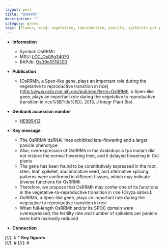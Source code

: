 ```yaml
---
layout: post
title: "OsRRMh"
description: ""
category: genes
tags: [flower, seed, vegetative, reproductive, panicle, spikelets per panicle, root, stem, leaf, flowering time, fertility, spikelet]
---
```


* **Information**  
    + Symbol: OsRRMh  
    + MSU: [LOC_Os09g34070](http://rice.plantbiology.msu.edu/cgi-bin/ORF_infopage.cgi?orf=LOC_Os09g34070)  
    + RAPdb: [Os09g0516300](http://rapdb.dna.affrc.go.jp/viewer/gbrowse_details/irgsp1?name=Os09g0516300)  

* **Publication**  
    + [OsRRMh, a Spen-like gene, plays an important role during the vegetative to reproductive transition in rice](http://www.ncbi.nlm.nih.gov/pubmed?term=OsRRMh, a Spen-like gene, plays an important role during the vegetative to reproductive transition in rice%5BTitle%5D), 2013, J Integr Plant Biol.

* **Genbank accession number**  
    + [HE995412](http://www.ncbi.nlm.nih.gov/nuccore/HE995412)

* **Key message**  
    + The OsRRMh dsRNAi lines exhibited late-flowering and a larger panicle phenotype
    + Also, overexpression of OsRRMh in the Arabidopsis fpa mutant did not restore the normal flowering time, and it delayed flowering in Col plants
    + The gene has been found to be constitutively expressed in the root, stem, leaf, spikelet, and immature seed, and alternative splicing patterns were confirmed in different tissues, which may indicate diverse functions for OsRRMh
    + Therefore, we propose that OsRRMh may confer one of its functions in the vegetative-to-reproductive transition in rice (Oryza sativa L
    + OsRRMh, a Spen-like gene, plays an important role during the vegetative to reproductive transition in rice
    + When full-length OsRRMh and/or its SPOC domain were overexpressed, the fertility rate and number of spikelets per panicle were both markedly reduced

* **Connection**  

[//]: # * **Key figures**  
[//]: # 
[//]: # 
